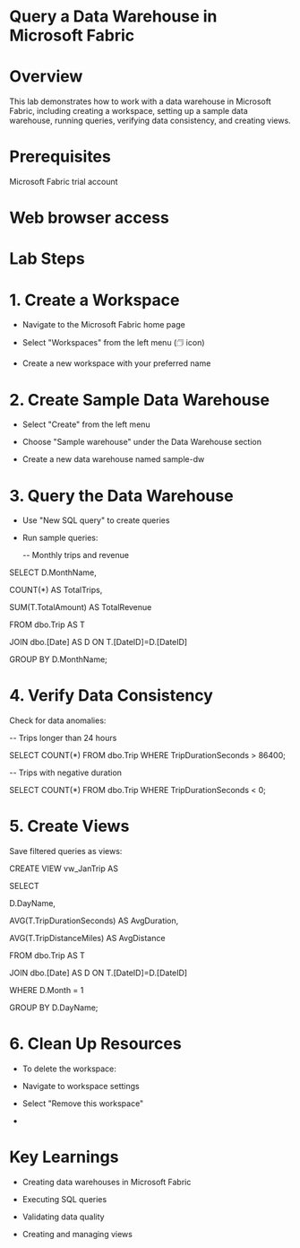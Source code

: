 # Query a Data Warehouse in Microsoft Fabric

# Overview
This lab demonstrates how to work with a data warehouse in Microsoft Fabric, including creating a workspace, setting up a sample data warehouse, running queries, verifying data consistency, and creating views.

# Prerequisites
Microsoft Fabric trial account

# Web browser access

# Lab Steps
# 1. Create a Workspace
 - Navigate to the Microsoft Fabric home page

 - Select "Workspaces" from the left menu (🗇 icon)

 - Create a new workspace with your preferred name

# 2. Create Sample Data Warehouse
 - Select "Create" from the left menu

 - Choose "Sample warehouse" under the Data Warehouse section

 - Create a new data warehouse named sample-dw

# 3. Query the Data Warehouse
 - Use "New SQL query" to create queries

 - Run sample queries:
   
   -- Monthly trips and revenue
   
SELECT 
  D.MonthName,
 
  COUNT(*) AS TotalTrips,
  
  SUM(T.TotalAmount) AS TotalRevenue
  
FROM dbo.Trip AS T

JOIN dbo.[Date] AS D ON T.[DateID]=D.[DateID]

GROUP BY D.MonthName;

# 4. Verify Data Consistency
Check for data anomalies:

-- Trips longer than 24 hours

SELECT COUNT(*) FROM dbo.Trip WHERE TripDurationSeconds > 86400;

-- Trips with negative duration

SELECT COUNT(*) FROM dbo.Trip WHERE TripDurationSeconds < 0;

# 5. Create Views
Save filtered queries as views:

CREATE VIEW vw_JanTrip AS

SELECT

  D.DayName,
  
  AVG(T.TripDurationSeconds) AS AvgDuration,
  
  AVG(T.TripDistanceMiles) AS AvgDistance
  
FROM dbo.Trip AS T

JOIN dbo.[Date] AS D ON T.[DateID]=D.[DateID]

WHERE D.Month = 1

GROUP BY D.DayName;

# 6. Clean Up Resources
 - To delete the workspace:

 - Navigate to workspace settings

 - Select "Remove this workspace"
 - 
# Key Learnings
 - Creating data warehouses in Microsoft Fabric

 - Executing SQL queries

 - Validating data quality

 - Creating and managing views
